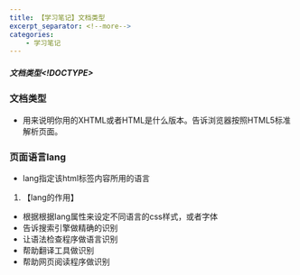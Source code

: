 ```yaml
---
title: 【学习笔记】文档类型
excerpt_separator: <!--more-->
categories: 
    - 学习笔记
---
```

##### 文档类型<!DOCTYPE>
<!--MORE-->

### 文档类型
- 用来说明你用的XHTML或者HTML是什么版本。<!DOCTYPE html>告诉浏览器按照HTML5标准解析页面。

### 页面语言lang
- lang指定该html标签内容所用的语言

1. 【lang的作用】
- 根据根据lang属性来设定不同语言的css样式，或者字体
- 告诉搜索引擎做精确的识别
- 让语法检查程序做语言识别
- 帮助翻译工具做识别
- 帮助网页阅读程序做识别